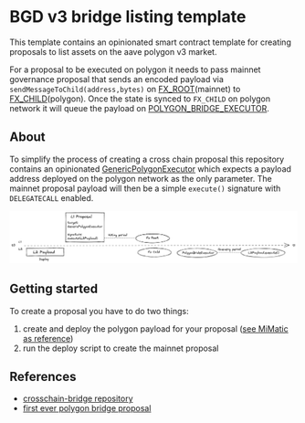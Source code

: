 # BGD v3 bridge listing template

This template contains an opinionated smart contract template for creating proposals to list assets on the aave polygon v3 market.

For a proposal to be executed on polygon it needs to pass mainnet governance proposal that sends an encoded payload via `sendMessageToChild(address,bytes)` on [FX_ROOT](https://etherscan.io/address/0xfe5e5D361b2ad62c541bAb87C45a0B9B018389a2#code)(mainnet) to [FX_CHILD](https://polygonscan.com/address/0x8397259c983751DAf40400790063935a11afa28a#code)(polygon). Once the state is synced to `FX_CHILD` on polygon network it will queue the payload on [POLYGON_BRIDGE_EXECUTOR](https://polygonscan.com/address/0xdc9A35B16DB4e126cFeDC41322b3a36454B1F772#code).

## About

To simplify the process of creating a cross chain proposal this repository contains an opinionated [GenericPolygonExecutor](/src/contracts/polygon/GenericPolygonExecutor.sol) which expects a payload address deployed on the polygon network as the only parameter. The mainnet proposal payload will then be a simple `execute()` signature with `DELEGATECALL` enabled.

![visualization](/bridge-listing.png)

## Getting started

To create a proposal you have to do two things:

1. create and deploy the polygon payload for your proposal ([see MiMatic as reference](/src/contracts/polygon/MiMaticPayload.sol))
2. run the deploy script to create the mainnet proposal

## References

- [crosschain-bridge repository](https://github.com/aave/governance-crosschain-bridges#polygon-governance-bridge)
- [first ever polygon bridge proposal](https://github.com/pakim249CAL/Polygon-Asset-Deployment-Generic-Executor)

